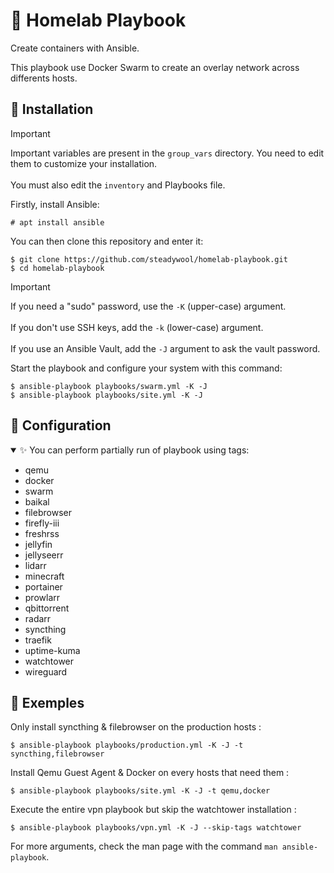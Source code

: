 # 🐋 Homelab Playbook

Create containers with Ansible.

This playbook use Docker Swarm to create an overlay network across differents hosts.

## 🚀 Installation

> [!IMPORTANT]
> Important variables are present in the `group_vars` directory. You need to edit them to customize your installation. </br></br>
> You must also edit the `inventory` and Playbooks file.

Firstly, install Ansible:
```
# apt install ansible
```

You can then clone this repository and enter it:
```
$ git clone https://github.com/steadywool/homelab-playbook.git
$ cd homelab-playbook
```

> [!IMPORTANT]
> If you need a "sudo" password, use the `-K` (upper-case) argument. </br></br>
> If you don't use SSH keys, add the `-k` (lower-case) argument. </br></br>
> If you use an Ansible Vault, add the `-J` argument to ask the vault password.

Start the playbook and configure your system with this command:
```
$ ansible-playbook playbooks/swarm.yml -K -J
$ ansible-playbook playbooks/site.yml -K -J
```

## 🔧 Configuration

<details open>
    <summary>✨ You can perform partially run of playbook using tags:</summary>
    <ul>
        <li>qemu</li>
        <li>docker</li>
        <li>swarm</li>
        <li>baikal</li>
        <li>filebrowser</li>
        <li>firefly-iii</li>
        <li>freshrss</li>
        <li>jellyfin</li>
        <li>jellyseerr</li>
        <li>lidarr</li>
        <li>minecraft</li>
        <li>portainer</li>
        <li>prowlarr</li>
        <li>qbittorrent</li>
        <li>radarr</li>
        <li>syncthing</li>
        <li>traefik</li>
        <li>uptime-kuma</li>
        <li>watchtower</li>
        <li>wireguard</li>
    </ul>
</details>

## 📕 Exemples

Only install syncthing & filebrowser on the production hosts :
```
$ ansible-playbook playbooks/production.yml -K -J -t syncthing,filebrowser
```

Install Qemu Guest Agent & Docker on every hosts that need them :
```
$ ansible-playbook playbooks/site.yml -K -J -t qemu,docker
```

Execute the entire vpn playbook but skip the watchtower installation :
```
$ ansible-playbook playbooks/vpn.yml -K -J --skip-tags watchtower
```

For more arguments, check the man page with the command `man ansible-playbook`.